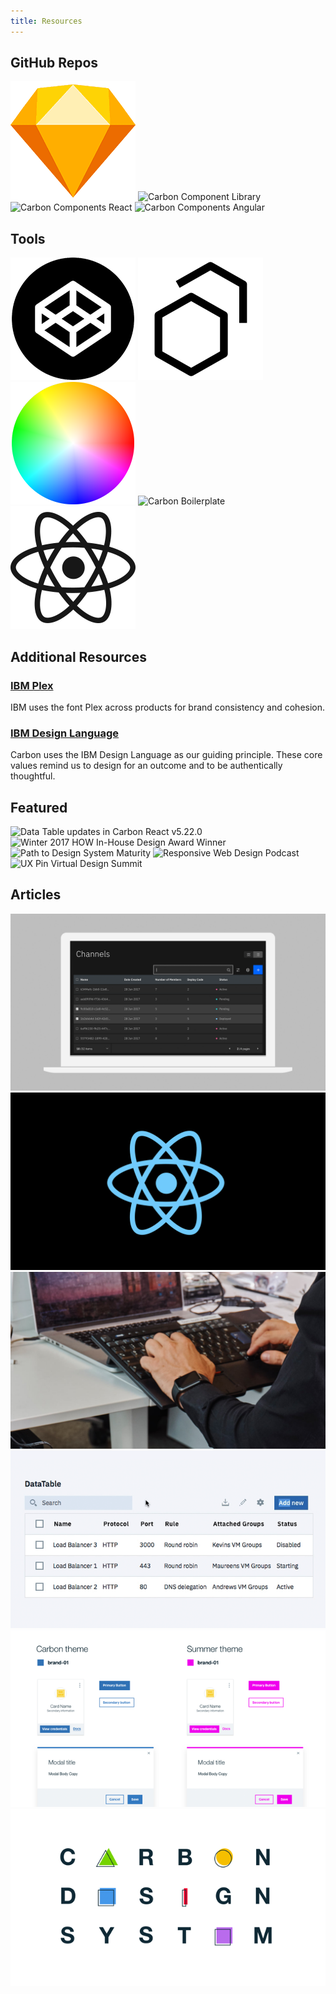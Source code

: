 ```yaml
---
title: Resources
---
```


## GitHub Repos

<grid-wrapper col_lg="8" flex="true" bleed="true">
<clickable-tile
    title="Carbon Design Kit"
    href="https://github.com/ibm/carbon-design-kit"
    type="resource"
    >
    <img src="images/sketch-icon.png" alt="Carbon Design Kit" />
</clickable-tile>
<clickable-tile
    title="Carbon Components"
    href="https://github.com/ibm/carbon-components"
    type="resource"
    >
    <img src="images/github-icon.png" alt="Carbon Component Library" />
</clickable-tile>
<clickable-tile
    title="Carbon Components React"
    href="https://github.com/ibm/carbon-components-react"
    type="resource"
    >
    <img src="images/github-icon.png" alt="Carbon Components React" />
</clickable-tile>
<clickable-tile
    title="Carbon Components Angular"
    href="https://github.com/ibm/carbon-components-angular"
    type="resource"
    >
    <img src="images/github-icon.png" alt="Carbon Components Angular" />
</clickable-tile>
</grid-wrapper>

## Tools

<grid-wrapper col_lg="8" flex="true" bleed="true">
<clickable-tile
    title="Carbon CodePen"
    href="http://www.codepen.io/team/carbon"
    type="resource"
    >
    <img src="images/codepen-icon.png" alt="Carbon CodePen" />
</clickable-tile>
<clickable-tile
    title="Theming Sandbox"
    href="http://themes.carbondesignsystem.com/"
    type="resource"
    >
    <img src="images/sandbox-icon.png" alt="Theming Sandbox" />
</clickable-tile>
<clickable-tile
    title="Color Contrast Checker"
    href="https://marijohannessen.github.io/color-contrast-checker/"
    type="resource"
    >
    <img src="images/color-contrast-icon.png" alt="Color Contrast Checker" />
</clickable-tile>
<clickable-tile
    title="Carbon Boilerplate"
    href="https://github.com/carbon-design-system/carbon-boilerplate"
    type="resource"
    >
    <img src="images/github-icon.png" alt="Carbon Boilerplate" />
</clickable-tile>
<clickable-tile
    title="Carbon React Storybook"
    href="http://react.carbondesignsystem.com/"
    type="resource"
    >
    <img src="images/react-icon.png" alt="Carbon React Storybook" />
</clickable-tile>
</grid-wrapper>

## Additional Resources

### [IBM Plex](https://github.com/IBM/plex)

IBM uses the font Plex across products for brand consistency and cohesion.

### [IBM Design Language](https://www.ibm.com/design/language/)

Carbon uses the IBM Design Language as our guiding principle. These core values remind us to design for an outcome and to be authentically thoughtful.

## Featured

<grid-wrapper flex="true" bleed="true">
<clickable-tile
    type="article"
    title="Smashing Magazine's “Design Systems” Book"
    href="https://www.smashingmagazine.com/design-systems-book/"
    >
    <img src="images/article-1.png" alt="Data Table updates in Carbon React v5.22.0" />
</clickable-tile>
<clickable-tile
    type="article"
    title="Winter 2017 HOW In-House Design Award Winner"
    href="http://www.howdesign.com/84-award-winning-projects-from-in-house-design-teams/"
    >
    <img src="images/article-2.png" alt="Winter 2017 HOW In-House Design Award Winner" />
</clickable-tile>
<clickable-tile
    type="article"
    title="Path to Design System Maturity"
    href="https://medium.com/ux-power-tools/the-path-to-design-system-maturity-d403daba692a"
    >
    <img src="images/article-3.png" alt="Path to Design System Maturity" />
</clickable-tile>
<clickable-tile
    type="article"
    title="Responsive Web Design Podcast"
    href="https://responsivewebdesign.com/podcast/ibm-carbon/"
    >
    <img src="images/article-4a.png" alt="Responsive Web Design Podcast" />
</clickable-tile>
<clickable-tile
    type="article"
    title="UX Pin Virtual Design Summit"
    href="https://www.youtube.com/watch?v=eSvq5MieOdw&t=144s"
    >
    <img src="images/article-5a.png" alt="UX Pin Virtual Design Summit" />
</clickable-tile>
</grid-wrapper>

## Articles

<grid-wrapper col_lg="12" flex="true" bleed="true">
<clickable-tile
    type="article"
    title="What to expect in Carbon 10"
    author="Robin Cannon"
    date="December 10, 2018"
    href="https://medium.com/carbondesign/what-to-expect-in-carbon-10-5af1bd6e25f6"
    >
    <img src="images/article-9.png" alt="What to expect in Carbon 10" />
</clickable-tile>
<clickable-tile
    type="article"
    title="Up & Running with Carbon React in less than 5 minutes"
    author="Josh Black"
    date="October 19, 2018"
    href="https://medium.com/carbondesign/up-running-with-carbon-react-in-less-than-5-minutes-25d43cca059e"
    >
    <img src="images/article-8.png" alt="Up & Running with Carbon React in less than 5 minutes" />
</clickable-tile>
<clickable-tile
    type="article"
    title="Hacktoberfest with Carbon"
    author="Josh Black"
    date="October 16, 2018"
    href="https://medium.com/carbondesign/hacktoberfest-with-carbon-95c48943f586"
    >
    <img src="images/article-7.jpg" alt="Hacktoberfest with Carbon" />
</clickable-tile>
<clickable-tile
    type="article"
    title="Data Table updates in Carbon React v5.22.0"
    author="Josh Black"
    date="February 20, 2018"
    href="https://medium.com/carbondesign/data-table-updates-in-carbon-react-v5-22-0-6da0c24a96d6"
    >
    <img src="images/article-6.png" alt="Data Table updates in Carbon React v5.22.0" />
</clickable-tile>
<clickable-tile
    type="article"
    title="Introducing Carbon Themes"
    author="Bethany Sonefield"
    date="August 11, 2017"
    href="https://medium.com/design-ibm/introducing-carbon-themes-83d3985a8627"
    >
    <img src="images/article-4.png" alt="Introducing Carbon Themes" />
</clickable-tile>
<clickable-tile
    type="article"
    title="Carbon: Designing inside Big Blue"
    author="Bethany Sonefield"
    date="March 30, 2017"
    href="https://medium.com/design-ibm/carbon-designing-inside-big-blue-8577883cfe42"
    >
    <img src="images/article-5.png" alt="Carbon: Designing inside Big Blue" />
</clickable-tile>
</grid-wrapper>
